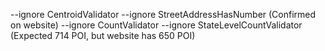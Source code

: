 --ignore CentroidValidator --ignore StreetAddressHasNumber (Confirmed on website)
--ignore CountValidator --ignore StateLevelCountValidator (Expected 714 POI, but website has 650 POI)
